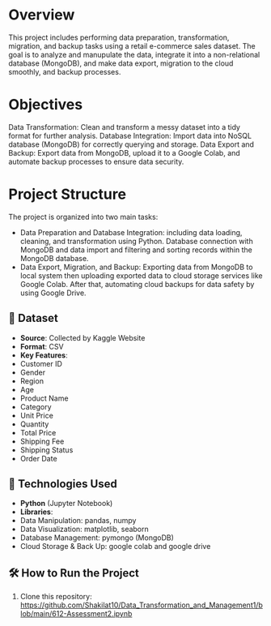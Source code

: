 # Overview
This project includes performing data preparation, transformation, migration, and backup tasks using a retail e-commerce sales dataset. The goal is to analyze and manupulate the data,
integrate it into a non-relational database (MongoDB), and make data export, migration to the cloud smoothly, and backup processes.

# Objectives
Data Transformation: Clean and transform a messy dataset into a tidy format for further analysis.
Database Integration: Import data into NoSQL database (MongoDB) for correctly querying and storage.
Data Export and Backup: Export data from MongoDB, upload it to a Google Colab, and automate backup processes to ensure data security.

# Project Structure
The project is organized into two main tasks:
- Data Preparation and Database Integration: including data loading, cleaning, and transformation using Python.
  Database connection with MongoDB and data import and filtering and sorting records within the MongoDB database.
- Data Export, Migration, and Backup: Exporting data from MongoDB to local system then uploading exported data to cloud storage services like Google Colab.
  After that, automating cloud backups for data safety by using Google Drive.

## 📂 Dataset

- **Source**: Collected by Kaggle Website
- **Format**: CSV
- **Key Features**:
- Customer ID
- Gender
- Region
- Age
- Product Name
- Category
- Unit Price
- Quantity
- Total Price
- Shipping Fee
- Shipping Status
- Order Date
  
## 🔧 Technologies Used

- **Python** (Jupyter Notebook)
- **Libraries**:
- Data Manipulation: pandas, numpy
- Data Visualization: matplotlib, seaborn
- Database Management: pymongo (MongoDB)
- Cloud Storage & Back Up: google colab and google drive
  
## 🛠 How to Run the Project  
1. Clone this repository:  
https://github.com/Shakilat10/Data_Transformation_and_Management1/blob/main/612-Assessment2.ipynb

 
